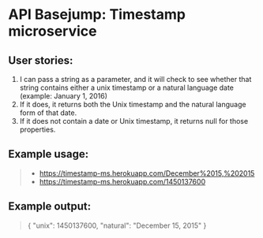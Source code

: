 # API Basejump: Timestamp microservice

## User stories:
1. I can pass a string as a parameter, and it will check to see whether that string contains either a unix timestamp or a natural language date (example: January 1, 2016)
2. If it does, it returns both the Unix timestamp and the natural language form of that date.
3. If it does not contain a date or Unix timestamp, it returns null for those properties.

## Example usage:
> * https://timestamp-ms.herokuapp.com/December%2015,%202015
> * https://timestamp-ms.herokuapp.com/1450137600



## Example output:
> { "unix": 1450137600, "natural": "December 15, 2015" }